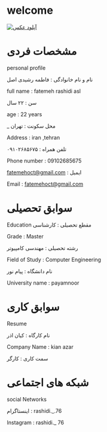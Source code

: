  # welcome
 
<a href="https://8pic.ir/" target="_blank" title="آپلود عکس"><img src="https://8pic.ir/uploads/Snapchat-528597393.jpg" border="0" alt="آپلود عکس"></a>
 

# مشخصات فردی 

 
personal profile


نام و نام خانوادگی : فاطمه رشیدی اصل

full name : fatemeh rashidi asl

سن : ۲۲ سال

age : 22 years

_ محل سکونت : تهران

Address : iran ,tehran

تلفن همراه : ۰۹۱۰۲۶۸۵۶۷۵

Phone number : 09102685675

fatemehoct@gmail.com : ایمیل

Email : fatemehoct@gmail.com


# سوابق تحصیلی 
Education
مقطع تحصیلی : کارشناسی

Grade : Master

رشته تحصیلی : مهندسی کامپیوتر

Field of Study : Computer Engineering

نام دانشگاه : پیام نور

University name : payamnoor

# سوابق کاری

Resume

نام کارگاه : کیان اذر


Company Name : kian azar

سمت کاری : کارگر 

# شبکه های اجتماعی
social Networks

اینستاگرام : rashidi._.76

Instagram : rashidi._ 76














































